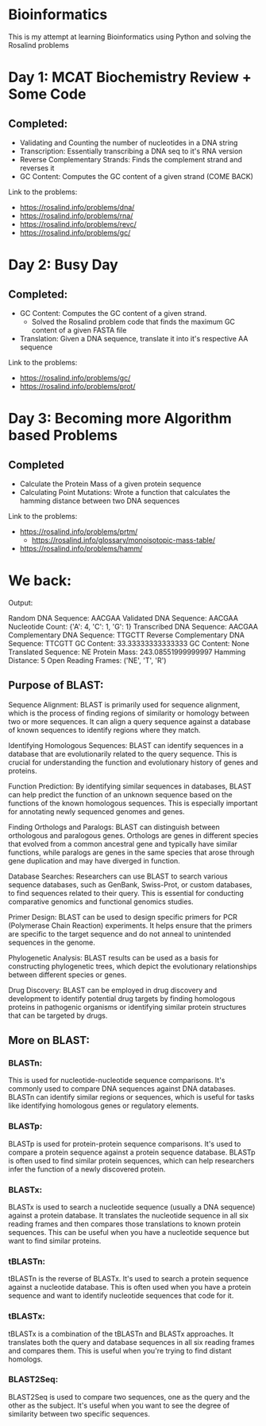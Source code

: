 # Bioinformatics
This is my attempt at learning Bioinformatics using Python and solving the Rosalind problems


# Day 1: MCAT Biochemistry Review + Some Code

## Completed:
- Validating and Counting the number of nucleotides in a DNA string
- Transcription: Essentially transcribing a DNA seq to it's RNA version
- Reverse Complementary Strands: Finds the complement strand and reverses it
- GC Content: Computes the GC content of a given strand (COME BACK)

Link to the problems: 
- https://rosalind.info/problems/dna/
- https://rosalind.info/problems/rna/
- https://rosalind.info/problems/revc/
- https://rosalind.info/problems/gc/


# Day 2: Busy Day
## Completed:
- GC Content: Computes the GC content of a given strand.
    - Solved the Rosalind problem code that finds the maximum GC content of a given FASTA file
- Translation: Given a DNA sequence, translate it into it's respective AA sequence

Link to the problems: 
- https://rosalind.info/problems/gc/
- https://rosalind.info/problems/prot/


# Day 3: Becoming more Algorithm based Problems
 ## Completed
 - Calculate the Protein Mass of a given protein sequence
 - Calculating Point Mutations: Wrote a function that calculates the hamming distance between two DNA sequences

 Link to the problems:
- https://rosalind.info/problems/prtm/
    - https://rosalind.info/glossary/monoisotopic-mass-table/
- https://rosalind.info/problems/hamm/


# We back:

Output:

Random DNA Sequence: AACGAA
Validated DNA Sequence: AACGAA
Nucleotide Count: {'A': 4, 'C': 1, 'G': 1}
Transcribed DNA Sequence: AACGAA
Complementary DNA Sequence: TTGCTT
Reverse Complementary DNA Sequence: TTCGTT
GC Content: 33.33333333333333
GC Content: None
Translated Sequence: NE
Protein Mass: 243.08551999999997
Hamming Distance: 5
Open Reading Frames: ('NE', 'T', 'R')


## Purpose of BLAST:

Sequence Alignment: BLAST is primarily used for sequence alignment, which is the process of finding regions of similarity or homology between two or more sequences. It can align a query sequence against a database of known sequences to identify regions where they match.

Identifying Homologous Sequences: BLAST can identify sequences in a database that are evolutionarily related to the query sequence. This is crucial for understanding the function and evolutionary history of genes and proteins.

Function Prediction: By identifying similar sequences in databases, BLAST can help predict the function of an unknown sequence based on the functions of the known homologous sequences. This is especially important for annotating newly sequenced genomes and genes.

Finding Orthologs and Paralogs: BLAST can distinguish between orthologous and paralogous genes. Orthologs are genes in different species that evolved from a common ancestral gene and typically have similar functions, while paralogs are genes in the same species that arose through gene duplication and may have diverged in function.

Database Searches: Researchers can use BLAST to search various sequence databases, such as GenBank, Swiss-Prot, or custom databases, to find sequences related to their query. This is essential for conducting comparative genomics and functional genomics studies.

Primer Design: BLAST can be used to design specific primers for PCR (Polymerase Chain Reaction) experiments. It helps ensure that the primers are specific to the target sequence and do not anneal to unintended sequences in the genome.

Phylogenetic Analysis: BLAST results can be used as a basis for constructing phylogenetic trees, which depict the evolutionary relationships between different species or genes.

Drug Discovery: BLAST can be employed in drug discovery and development to identify potential drug targets by finding homologous proteins in pathogenic organisms or identifying similar protein structures that can be targeted by drugs.


## More on BLAST:

### BLASTn:
This is used for nucleotide-nucleotide sequence comparisons. It's commonly used to compare DNA sequences against DNA databases. BLASTn can identify similar regions or sequences, which is useful for tasks like identifying homologous genes or regulatory elements.

### BLASTp: 
BLASTp is used for protein-protein sequence comparisons. It's used to compare a protein sequence against a protein sequence database. BLASTp is often used to find similar protein sequences, which can help researchers infer the function of a newly discovered protein.

### BLASTx: 
BLASTx is used to search a nucleotide sequence (usually a DNA sequence) against a protein database. It translates the nucleotide sequence in all six reading frames and then compares those translations to known protein sequences. This can be useful when you have a nucleotide sequence but want to find similar proteins.

### tBLASTn: 
tBLASTn is the reverse of BLASTx. It's used to search a protein sequence against a nucleotide database. This is often used when you have a protein sequence and want to identify nucleotide sequences that code for it.

### tBLASTx:
tBLASTx is a combination of the tBLASTn and BLASTx approaches. It translates both the query and database sequences in all six reading frames and compares them. This is useful when you're trying to find distant homologs.

### BLAST2Seq:
BLAST2Seq is used to compare two sequences, one as the query and the other as the subject. It's useful when you want to see the degree of similarity between two specific sequences.